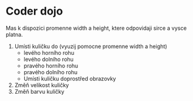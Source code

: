 # Coder dojo

Mas k dispozici promenne width a height, ktere odpovidaji sirce a vysce platna.

1. Umísti kuličku do (vyuzij pomocne promenne width a height)
   * levého horního rohu
   * levého dolního rohu
   * pravého horního rohu
   * pravého dolního rohu
   * Umísti kuličku doprostřed obrazovky
3. Změň velikost kuličky
4. Změň barvu kuličky


